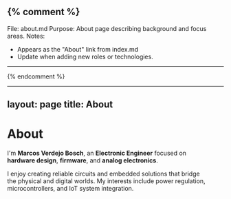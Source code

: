 {% comment %}
------------------------------------------------------------
File: about.md
Purpose: About page describing background and focus areas.
Notes:
- Appears as the "About" link from index.md
- Update when adding new roles or technologies.
------------------------------------------------------------
{% endcomment %}

---
layout: page
title: About
---

# About

I'm **Marcos Verdejo Bosch**, an **Electronic Engineer** focused on  
**hardware design**, **firmware**, and **analog electronics**.

I enjoy creating reliable circuits and embedded solutions that bridge  
the physical and digital worlds. My interests include power regulation,  
microcontrollers, and IoT system integration.

